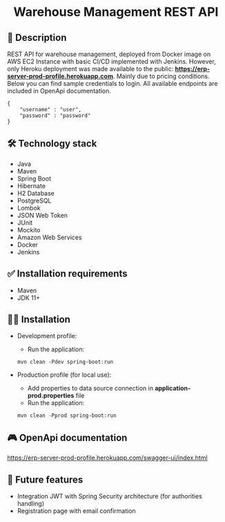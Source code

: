 <h1 align="center">Warehouse Management REST API</h1>

## 📜 Description
REST API for warehouse management, deployed from Docker image on AWS EC2 Instance with basic CI/CD implemented with Jenkins. However, only Heroku deployment was made available to the public: **https://erp-server-prod-profile.herokuapp.com**. Mainly due to pricing conditions. Below you can find sample credentials to login. All available endpoints are included in OpenApi documentation.
```
{
    "username" : "user",
    "password" : "password"
}
```

## 🛠 Technology stack
- Java
- Maven
- Spring Boot
- Hibernate
- H2 Database
- PostgreSQL
- Lombok
- JSON Web Token
- JUnit
- Mockito
- Amazon Web Services
- Docker
- Jenkins

## ✅ Installation requirements
- Maven
- JDK 11+

## 🏃‍♂️ Installation
- Development profile:
  - Run the application:
  ```
  mvn clean -Pdev spring-boot:run
  ```
  
- Production profile (for local use):
  - Add properties to data source connection in **application-prod.properties** file
  - Run the application:
  ```
  mvn clean -Pprod spring-boot:run
  ```
  
## 🎮 OpenApi documentation

https://erp-server-prod-profile.herokuapp.com/swagger-ui/index.html

## 🎯 Future features
- Integration JWT with Spring Security architecture (for authorities handling)
- Registration page with email confirmation
